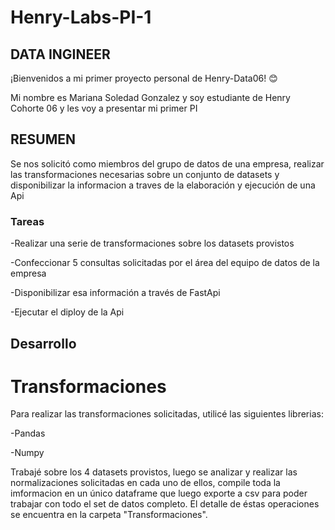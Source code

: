 # Henry-Labs-PI-1
 

## DATA INGINEER
¡Bienvenidos a mi primer proyecto personal de Henry-Data06! 😊

Mi nombre es Mariana Soledad Gonzalez y soy estudiante de Henry Cohorte 06 y les voy a presentar mi primer PI

## RESUMEN

Se nos solicitó como miembros del grupo de datos de una empresa, realizar las transformaciones necesarias sobre un conjunto de datasets y disponibilizar la informacion a traves de la elaboración y ejecución de una Api

### Tareas

-Realizar una serie de transformaciones sobre los datasets provistos

-Confeccionar 5 consultas solicitadas por el área del equipo de datos de la empresa

-Disponibilizar esa información a través de FastApi

-Ejecutar el diploy de la Api

## Desarrollo

# Transformaciones

Para realizar las transformaciones solicitadas, utilicé las siguientes librerias:

-Pandas

-Numpy

Trabajé sobre los 4 datasets provistos, luego se analizar y realizar las normalizaciones solicitadas en cada uno de ellos, compile toda la imformacion en un único dataframe que luego exporte a csv para poder trabajar con todo el set de datos completo. El detalle de éstas operaciones se encuentra en la carpeta "Transformaciones".




